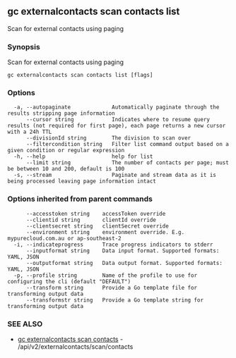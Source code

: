 ## gc externalcontacts scan contacts list

Scan for external contacts using paging

### Synopsis

Scan for external contacts using paging

```
gc externalcontacts scan contacts list [flags]
```

### Options

```
  -a, --autopaginate             Automatically paginate through the results stripping page information
      --cursor string            Indicates where to resume query results (not required for first page), each page returns a new cursor with a 24h TTL
      --divisionId string        The division to scan over
      --filtercondition string   Filter list command output based on a given condition or regular expression
  -h, --help                     help for list
      --limit string             The number of contacts per page; must be between 10 and 200, default is 100
  -s, --stream                   Paginate and stream data as it is being processed leaving page information intact
```

### Options inherited from parent commands

```
      --accesstoken string    accessToken override
      --clientid string       clientId override
      --clientsecret string   clientSecret override
      --environment string    environment override. E.g. mypurecloud.com.au or ap-southeast-2
  -i, --indicateprogress      Trace progress indicators to stderr
      --inputformat string    Data input format. Supported formats: YAML, JSON
      --outputformat string   Data output format. Supported formats: YAML, JSON
  -p, --profile string        Name of the profile to use for configuring the cli (default "DEFAULT")
      --transform string      Provide a Go template file for transforming output data
      --transformstr string   Provide a Go template string for transforming output data
```

### SEE ALSO

* [gc externalcontacts scan contacts](gc_externalcontacts_scan_contacts.html)	 - /api/v2/externalcontacts/scan/contacts


